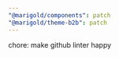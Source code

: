 ```yaml
---
"@marigold/components": patch
"@marigold/theme-b2b": patch
---
```


chore: make github linter happy
